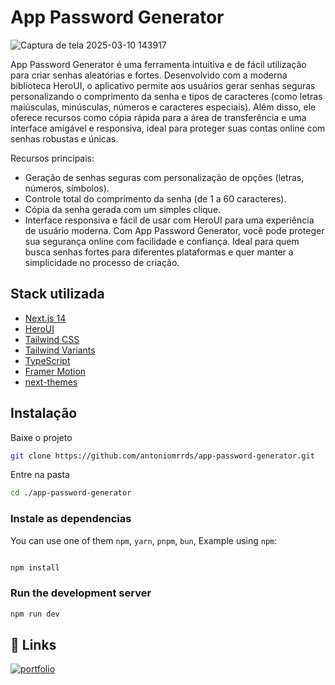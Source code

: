 # App Password Generator
![Captura de tela 2025-03-10 143917](https://github.com/user-attachments/assets/0e38ba2d-333e-4d4e-9bd9-82c0ca9cea2f)

App Password Generator é uma ferramenta intuitiva e de fácil utilização para criar senhas aleatórias e fortes. Desenvolvido com a moderna biblioteca HeroUI, o aplicativo permite aos usuários gerar senhas seguras personalizando o comprimento da senha e tipos de caracteres (como letras maiúsculas, minúsculas, números e caracteres especiais). Além disso, ele oferece recursos como cópia rápida para a área de transferência e uma interface amigável e responsiva, ideal para proteger suas contas online com senhas robustas e únicas.

Recursos principais:

- Geração de senhas seguras com personalização de opções (letras, números, símbolos).
- Controle total do comprimento da senha (de 1 a 60 caracteres).
- Cópia da senha gerada com um simples clique.
- Interface responsiva e fácil de usar com HeroUI para uma experiência de usuário moderna.
Com App Password Generator, você pode proteger sua segurança online com facilidade e confiança. Ideal para quem busca senhas fortes para diferentes plataformas e quer manter a simplicidade no processo de criação.

## Stack utilizada

- [Next.js 14](https://nextjs.org/docs/getting-started)
- [HeroUI](https://heroui.com)
- [Tailwind CSS](https://tailwindcss.com)
- [Tailwind Variants](https://tailwind-variants.org)
- [TypeScript](https://www.typescriptlang.org)
- [Framer Motion](https://www.framer.com/motion)
- [next-themes](https://github.com/pacocoursey/next-themes)



## Instalação

Baixe o projeto 
````bash
git clone https://github.com/antoniomrrds/app-password-generator.git
````

Entre na pasta

```bash
cd ./app-password-generator
```
    



### Instale as dependencias

You can use one of them `npm`, `yarn`, `pnpm`, `bun`, Example using `npm`:

```bash

npm install
```

### Run the development server

```bash
npm run dev
```


## 🔗 Links
[![portfolio](https://img.shields.io/badge/my_portfolio-000?style=for-the-badge&logo=ko-fi&logoColor=white)](https://portfolioamrrds.vercel.app/)

